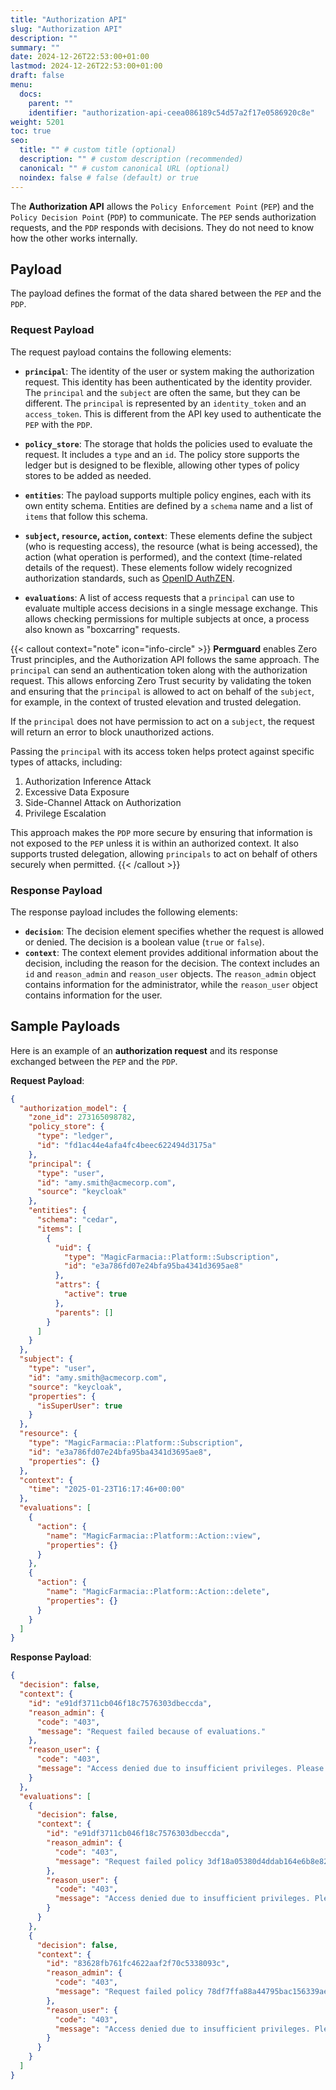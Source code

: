 ```yaml
---
title: "Authorization API"
slug: "Authorization API"
description: ""
summary: ""
date: 2024-12-26T22:53:00+01:00
lastmod: 2024-12-26T22:53:00+01:00
draft: false
menu:
  docs:
    parent: ""
    identifier: "authorization-api-ceea086189c54d57a2f17e0586920c8e"
weight: 5201
toc: true
seo:
  title: "" # custom title (optional)
  description: "" # custom description (recommended)
  canonical: "" # custom canonical URL (optional)
  noindex: false # false (default) or true
---
```


The **Authorization API** allows the `Policy Enforcement Point` (`PEP`) and the `Policy Decision Point` (`PDP`) to communicate. The `PEP` sends authorization requests, and the `PDP` responds with decisions. They do not need to know how the other works internally.

## Payload

The payload defines the format of the data shared between the `PEP` and the `PDP`.

### Request Payload

The request payload contains the following elements:

- **`principal`**:
  The identity of the user or system making the authorization request. This identity has been authenticated by the identity provider. The `principal` and the `subject` are often the same, but they can be different. The `principal` is represented by an `identity_token` and an `access_token`. This is different from the API key used to authenticate the `PEP` with the `PDP`.

- **`policy_store`**:
  The storage that holds the policies used to evaluate the request. It includes a `type` and an `id`. The policy store supports the ledger but is designed to be flexible, allowing other types of policy stores to be added as needed.

- **`entities`**:
  The payload supports multiple policy engines, each with its own entity schema. Entities are defined by a `schema` name and a list of `items` that follow this schema.

- **`subject`, `resource`, `action`, `context`**:
  These elements define the subject (who is requesting access), the resource (what is being accessed), the action (what operation is performed), and the context (time-related details of the request). These elements follow widely recognized authorization standards, such as [OpenID AuthZEN](https://openid.net/wg/authzen/specifications/).

- **`evaluations`**:
  A list of access requests that a `principal` can use to evaluate multiple access decisions in a single message exchange. This allows checking permissions for multiple subjects at once, a process also known as "boxcarring" requests.

{{< callout context="note" icon="info-circle" >}}
**Permguard** enables Zero Trust principles, and the Authorization API follows the same approach. The `principal` can send an authentication token along with the authorization request. This allows enforcing Zero Trust security by validating the token and ensuring that the `principal` is allowed to act on behalf of the `subject`, for example, in the context of trusted elevation and trusted delegation.

If the `principal` does not have permission to act on a `subject`, the request will return an error to block unauthorized actions.

Passing the `principal` with its access token helps protect against specific types of attacks, including:

1. Authorization Inference Attack
2. Excessive Data Exposure
3. Side-Channel Attack on Authorization
4. Privilege Escalation

This approach makes the `PDP` more secure by ensuring that information is not exposed to the `PEP` unless it is within an authorized context. It also supports trusted delegation, allowing `principals` to act on behalf of others securely when permitted.
{{< /callout >}}

### Response Payload

The response payload includes the following elements:

- **`decision`**:
  The decision element specifies whether the request is allowed or denied. The decision is a boolean value (`true` or `false`).
- **`context`**:
  The context element provides additional information about the decision, including the reason for the decision. The context includes an `id` and `reason_admin` and `reason_user` objects. The `reason_admin` object contains information for the administrator, while the `reason_user` object contains information for the user.

## Sample Payloads

Here is an example of an **authorization request** and its response exchanged between the `PEP` and the `PDP`.

**Request Payload**:

```json
{
  "authorization_model": {
    "zone_id": 273165098782,
    "policy_store": {
      "type": "ledger",
      "id": "fd1ac44e4afa4fc4beec622494d3175a"
    },
    "principal": {
      "type": "user",
      "id": "amy.smith@acmecorp.com",
      "source": "keycloak"
    },
    "entities": {
      "schema": "cedar",
      "items": [
        {
          "uid": {
            "type": "MagicFarmacia::Platform::Subscription",
            "id": "e3a786fd07e24bfa95ba4341d3695ae8"
          },
          "attrs": {
            "active": true
          },
          "parents": []
        }
      ]
    }
  },
  "subject": {
    "type": "user",
    "id": "amy.smith@acmecorp.com",
    "source": "keycloak",
    "properties": {
      "isSuperUser": true
    }
  },
  "resource": {
    "type": "MagicFarmacia::Platform::Subscription",
    "id": "e3a786fd07e24bfa95ba4341d3695ae8",
    "properties": {}
  },
  "context": {
    "time": "2025-01-23T16:17:46+00:00"
  },
  "evaluations": [
    {
      "action": {
        "name": "MagicFarmacia::Platform::Action::view",
        "properties": {}
      }
    },
    {
      "action": {
        "name": "MagicFarmacia::Platform::Action::delete",
        "properties": {}
      }
    }
  ]
}
```

**Response Payload**:

```json
{
  "decision": false,
  "context": {
    "id": "e91df3711cb046f18c7576303dbeccda",
    "reason_admin": {
      "code": "403",
      "message": "Request failed because of evaluations."
    },
    "reason_user": {
      "code": "403",
      "message": "Access denied due to insufficient privileges. Please contact your administrator."
    }
  },
  "evaluations": [
    {
      "decision": false,
      "context": {
        "id": "e91df3711cb046f18c7576303dbeccda",
        "reason_admin": {
          "code": "403",
          "message": "Request failed policy 3df18a05380d4ddab164e6b8e82bd37b"
        },
        "reason_user": {
          "code": "403",
          "message": "Access denied due to insufficient privileges. Please contact your administrator."
        }
      }
    },
    {
      "decision": false,
      "context": {
        "id": "83628fb761fc4622aaf2f70c5338093c",
        "reason_admin": {
          "code": "403",
          "message": "Request failed policy 78df7ffa88a44795bac156339ae1d0da"
        },
        "reason_user": {
          "code": "403",
          "message": "Access denied due to insufficient privileges. Please contact your administrator."
        }
      }
    }
  ]
}
```
